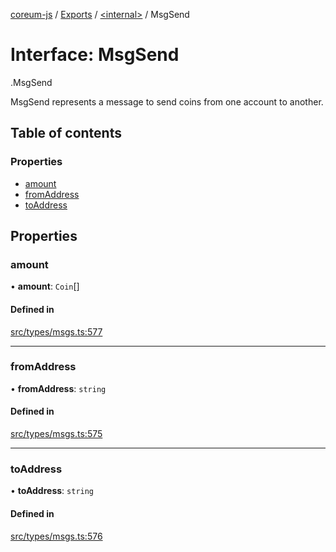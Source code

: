 [coreum-js](../README.md) / [Exports](../modules.md) / [<internal\>](../modules/internal_.md) / MsgSend

# Interface: MsgSend

[<internal>](../modules/internal_.md).MsgSend

MsgSend represents a message to send coins from one account to another.

## Table of contents

### Properties

- [amount](internal_.MsgSend-2.md#amount)
- [fromAddress](internal_.MsgSend-2.md#fromaddress)
- [toAddress](internal_.MsgSend-2.md#toaddress)

## Properties

### amount

• **amount**: `Coin`[]

#### Defined in

[src/types/msgs.ts:577](https://github.com/PyramydLabs/coreum-js/blob/75debec/src/types/msgs.ts#L577)

___

### fromAddress

• **fromAddress**: `string`

#### Defined in

[src/types/msgs.ts:575](https://github.com/PyramydLabs/coreum-js/blob/75debec/src/types/msgs.ts#L575)

___

### toAddress

• **toAddress**: `string`

#### Defined in

[src/types/msgs.ts:576](https://github.com/PyramydLabs/coreum-js/blob/75debec/src/types/msgs.ts#L576)
